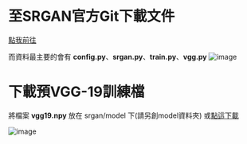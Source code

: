 # 至SRGAN官方Git下載文件
[點我前往](https://github.com/tensorlayer/srgan)

而資料最主要的會有 **config.py**、**srgan.py**、**train.py**、**vgg.py**
![image](https://user-images.githubusercontent.com/46515944/198824271-28d864d7-67d0-4684-bdab-8d95cd1bcc0d.png)


# 下載預VGG-19訓練檔
將檔案 **vgg19.npy** 放在 srgan/model 下(請另創model資料夾)
或[點這下載](https://drive.google.com/file/d/1CLw6Cn3yNI1N15HyX99_Zy9QnDcgP3q7/view?usp=sharing)

![image](https://user-images.githubusercontent.com/46515944/198824361-873a97d0-4d8e-4ebe-a50a-ac9976237c8a.png)
